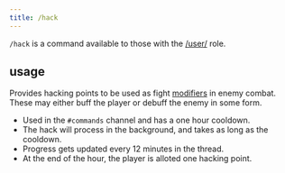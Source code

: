 ```yaml
---
title: /hack
---
```


`/hack` is a command available to those with the [/user/](/reference/roles/#user) role.

## usage

Provides hacking points to be used as fight [modifiers](/commands/fight/#optional-modifiers) in enemy combat. These may either buff the player or debuff the enemy in some form.

-   Used in the `#commands` channel and has a one hour cooldown.
-   The hack will process in the background, and takes as long as the cooldown.
-   Progress gets updated every 12 minutes in the thread.
-   At the end of the hour, the player is alloted one hacking point.
